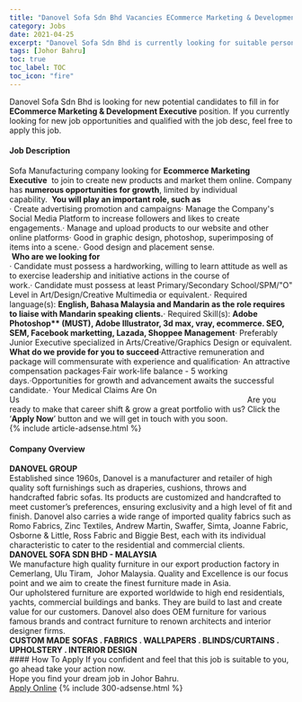 ```yaml
---
title: "Danovel Sofa Sdn Bhd Vacancies ECommerce Marketing & Development Executive" 
category: Jobs 
date: 2021-04-25 
excerpt: "Danovel Sofa Sdn Bhd is currently looking for suitable person to fill in the ECommerce Marketing & Development Executive which based in Johor Bahru" 
tags: [Johor Bahru] 
toc: true 
toc_label: TOC 
toc_icon: "fire" 
--- 
```


<p>Danovel Sofa Sdn Bhd is looking for new potential candidates to fill in for <b>ECommerce Marketing & Development Executive</b> position. If you currently looking for new job opportunities and qualified with the job desc, feel free to apply this job.
</p><div><div><h4>Job Description</h4></div><div><div><span><div><div>Sofa Manufacturing company looking for&#160;<strong>Ecommerce Marketing Executive</strong>&#160;&#160;to join to create new products and market them online. Company has&#160;<strong>numerous opportunities for growth</strong>, limited by individual capability.&#160;&#160;<strong>You will play an important role, such as</strong><br>&#183;&#160;Create advertising promotion and campaigns&#183;&#160;Manage the Company's Social Media Platform to increase followers and likes to create engagements.&#183;&#160;Manage and upload products to our website and other online platforms&#183;&#160;Good in graphic design, photoshop, superimposing of items into a scene.&#183;&#160;Good design and placement sense.<br>&#160;<strong>Who are we looking for</strong><br>&#183;&#160;Candidate must possess a hardworking, willing to learn attitude as well as to exercise leadership and initiative actions in the course of work.&#183;&#160;Candidate must possess at least Primary/Secondary School/SPM/"O" Level in Art/Design/Creative Multimedia or equivalent.&#183;&#160;Required language(s):&#160;<strong>English, Bahasa Malaysia and Mandarin as the role requires to liaise with Mandarin speaking clients.</strong>&#183;&#160;Required Skill(s):&#160;<strong>Adobe Photoshop** (MUST), Adobe Illustrator, 3d max, vray, ecommerce. SEO, SEM, Facebook marketting, Lazada, Shoppee Management</strong>&#183;&#160;Preferably Junior Executive specialized in Arts/Creative/Graphics Design or equivalent.<br><strong>What do we provide for you to succeed</strong>&#183;Attractive remuneration and package will commensurate with experience and qualification&#183;&#160;An attractive compensation packages&#183;Fair work-life balance - 5 working days.&#183;Opportunities for growth and advancement awaits the successful candidate.&#183;&#160;Your Medical Claims&#160;Are On Us&#160;&#160;&#160;&#160;&#160;&#160;&#160;&#160;&#160;&#160;&#160;&#160;&#160;&#160;&#160;&#160;&#160;&#160;&#160;&#160;&#160;&#160;&#160;&#160;&#160;&#160;&#160;&#160;&#160;&#160;&#160;&#160;&#160;&#160;&#160;&#160;&#160;&#160;&#160;&#160;&#160;&#160;&#160;&#160;&#160;&#160;&#160;&#160;&#160;&#160;&#160;&#160;&#160;&#160;&#160;&#160;&#160;&#160;&#160;&#160;&#160;&#160;&#160;&#160;&#160;&#160;&#160;&#160;&#160;&#160;&#160;&#160;&#160;&#160;&#160;&#160;&#160;&#160;&#160;&#160;&#160;&#160;&#160;&#160;&#160;&#160;&#160;&#160;&#160;&#160;&#160;&#160;&#160;&#160;&#160;&#160;&#160;&#160;&#160;&#160;&#160;&#160;&#160;Are you ready to make that career shift &amp; grow a great portfolio with us? Click the &#8216;<strong>Apply Now</strong>&#8217; button and we will get in touch with you soon.</div></div></span></div></div></div> 
{% include article-adsense.html %} 
<div><div><h4>Company Overview</h4></div><div><div><span><div><div><strong>DANOVEL GROUP</strong></div>
<div>Established since 1960s, Danovel is a manufacturer and retailer of high quality soft furnishings such as draperies, cushions, throws and handcrafted fabric sofas. Its products are customized and handcrafted to meet customer&#8217;s preferences, ensuring exclusivity and a high level of fit and finish. Danovel also carries a wide range of imported quality fabrics such as Romo Fabrics, Zinc Textiles, Andrew Martin, Swaffer, Simta, Joanne Fabric, Osborne &amp; Little, Ross Fabric and Biggie Best, each with its individual characteristic to cater to the residential and commercial clients.</div>
<div><strong>DANOVEL SOFA SDN BHD - MALAYSIA</strong></div>
<div>We manufacture high quality furniture in our export production factory in Cemerlang, Ulu Tiram,&#160; Johor Malaysia. Quality and Excellence is our focus point and we aim to create the finest furniture made in Asia.</div>
<div>Our upholstered furniture are exported worldwide to high end residentials, yachts, commercial buildings and banks. They are build to last and create value for our customers. Danovel also does OEM furniture for various famous brands and contract furniture to renown architects and interior designer firms.</div>
<div><strong>CUSTOM MADE SOFAS . FABRICS . WALLPAPERS . BLINDS/CURTAINS . UPHOLSTERY . INTERIOR DESIGN</strong></div></div></span></div></div></div> 
#### How To Apply 
If you confident and feel that this job is suitable to you, go ahead take your action now. <br/> 
Hope you find your dream job in Johor Bahru. <br/> 
<a href="https://www.jobstreet.com.my/en/job/ecommerce-marketing-development-executive-4518452?jobId=jobstreet-my-job-4518452&" class="btn btn--info" target="_blank" rel="nofollow noopenner">Apply Online</a> 
{% include 300-adsense.html %} 